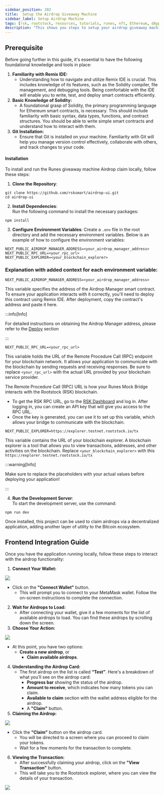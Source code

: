 ```yaml
---
sidebar_position: 202
title:  Setup the Airdrop Giveaway Machine
sidebar_label: Setup Airdrop Machine
tags: [rsk, rootstock, resources, tutorials, runes, nft, Ethereum, dApps, smart contracts, airdrop]
description: "This shows you steps to setup your airdrop giveaway machine."
---
```


## **Prerequisite**

Before going further in this guide, it's essential to have the following foundational knowledge and tools in place:

1. **Familiarity with Remix IDE:**  
   * Understanding how to navigate and utilize Remix IDE is crucial. This includes knowledge of its features, such as the Solidity compiler, file management, and debugging tools. Being comfortable with the IDE will enable you to write, test, and deploy smart contracts efficiently.  
2. **Basic Knowledge of Solidity:**  
   * A foundational grasp of Solidity, the primary programming language for Ethereum smart contracts, is necessary. This should include familiarity with basic syntax, data types, functions, and contract structures. You should be able to write simple smart contracts and understand how to interact with them.  
3. **Git Installation:**  
   * Ensure that Git is installed on your machine. Familiarity with Git will help you manage version control effectively, collaborate with others, and track changes to your code.

#### **Installation**

To install and run the Runes giveaway machine Airdrop claim locally, follow these steps:

1. **Clone the Repository**:

```
git clone https://github.com/rsksmart/airdrop-ui.git
cd airdrop-ui
```

2. **Install Dependencies**:   
Run the following command to install the necessary packages:

```
npm install
```

3. **Configure Environment Variables**: Create a `.env` file in the root directory and add the necessary environment variables. Below is an example of how to configure the environment variables:

```
NEXT_PUBLIC_AIRDROP_MANAGER_ADDRESS=<your_airdrop_manager_address>
NEXT_PUBLIC_RPC_URL=<your_rpc_url>
NEXT_PUBLIC_EXPLORER=<your_blockchain_explorer>
```

### Explanation with added context for each environment variable:

```
NEXT_PUBLIC_AIRDROP_MANAGER_ADDRESS=<your_airdrop_manager_address>
```

This variable specifies the address of the Airdrop Manager smart contract. To ensure your application interacts with it correctly, you'll need to deploy this contract using Remix IDE. After deployment, copy the contract's address and paste it here.

:::info[Info]

For detailed instructions on obtaining the Airdrop Manager address, please refer to the [Deploy](docs/04-resources/09-Airdrop/deploy.md) section

:::

```
NEXT_PUBLIC_RPC_URL=<your_rpc_url>
```

This variable holds the URL of the Remote Procedure Call (RPC) endpoint for your blockchain network. It allows your application to communicate with the blockchain by sending requests and receiving responses. Be sure to replace `<your_rpc_url>` with the actual URL provided by your blockchain service provider.

The Remote Procedure Call (RPC) URL is how your Runes Mock Bridge interacts with the Rootstock (RSK) blockchain.

* To get the RSK RPC URL, go to the [RSK Dashboard](https://dashboard.rpc.rootstock.io/login) and log in. After logging in, you can create an API key that will give you access to the RPC URL.  
* Once the key is generated, you can use it to set up this variable, which allows your bridge to communicate with the blockchain.

```
NEXT_PUBLIC_EXPLORER=https://explorer.testnet.rootstock.io/tx
```

This variable contains the URL of your blockchain explorer. A blockchain explorer is a tool that allows you to view transactions, addresses, and other activities on the blockchain. Replace `<your_blockchain_explorer>` with this `https://explorer.testnet.rootstock.io/tx`

:::warning[Info]

Make sure to replace the placeholders with your actual values before deploying your application\!

:::

4. **Run the Development Server**:   
To start the development server, use the command:

```
npm run dev
```

Once installed, this project can be used to claim airdrops via a decentralized application, adding another layer of utility to the Bitcoin ecosystem.

## **Frontend Integration Guide**

Once you have the application running locally, follow these steps to interact with the airdrop functionality:

1. **Connect Your Wallet:**

<img src="/img/resources/runes/airdrop/airdrop-dashboard.png"/>

* Click on the **"Connect Wallet"** button.  
  * This will prompt you to connect to your MetaMask wallet. Follow the on-screen instructions to complete the connection.  
2. **Wait for Airdrops to Load:**  
   * After connecting your wallet, give it a few moments for the list of available airdrops to load. You can find these airdrops by scrolling down the screen.  
3. **Choose Your Action:**

<img src="/img/resources/runes/airdrop/list-of-Airdrops.png"/>

* At this point, you have two options:  
  * **Create a new airdrop**, or  
    * **Claim available airdrops**.  
4. **Understanding the Airdrop Card:**  
   * The first airdrop on the list is called **“Test”**. Here's a breakdown of what you’ll see on the airdrop card:  
     * **Progress bar** showing the status of the airdrop.  
     * **Amount to receive**, which indicates how many tokens you can claim.  
     * **Available to claim** section with the wallet address eligible for the airdrop.  
     * A **"Claim"** button.  
5. **Claiming the Airdrop:**

<img src="/img/resources/runes/airdrop/claim-airdrop.png"/>

* Click the **"Claim"** button on the airdrop card.  
  * You will be directed to a screen where you can proceed to claim your tokens.  
  * Wait for a few moments for the transaction to complete.  
6. **Viewing the Transaction:**  
   * After successfully claiming your airdrop, click on the **"View Transaction"** button.  
   * This will take you to the Rootstock explorer, where you can view the details of your transaction.

<img src="/img/resources/runes/airdrop/claimed-airdrop.png"/>